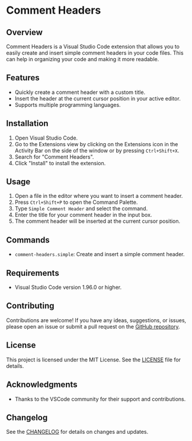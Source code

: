 # Comment Headers

## Overview

Comment Headers is a Visual Studio Code extension that allows you to easily create and insert simple comment headers in your code files. This can help in organizing your code and making it more readable.

## Features

- Quickly create a comment header with a custom title.
- Insert the header at the current cursor position in your active editor.
- Supports multiple programming languages.

## Installation

1. Open Visual Studio Code.
2. Go to the Extensions view by clicking on the Extensions icon in the Activity Bar on the side of the window or by pressing `Ctrl+Shift+X`.
3. Search for "Comment Headers".
4. Click "Install" to install the extension.

## Usage

1. Open a file in the editor where you want to insert a comment header.
2. Press `Ctrl+Shift+P` to open the Command Palette.
3. Type `Simple Comment Header` and select the command.
4. Enter the title for your comment header in the input box.
5. The comment header will be inserted at the current cursor position.

## Commands

- `comment-headers.simple`: Create and insert a simple comment header.

## Requirements

- Visual Studio Code version 1.96.0 or higher.

## Contributing

Contributions are welcome! If you have any ideas, suggestions, or issues, please open an issue or submit a pull request on the [GitHub repository](https://github.com/your-repo/comment-headers).

## License

This project is licensed under the MIT License. See the [LICENSE](LICENSE) file for details.

## Acknowledgments

- Thanks to the VSCode community for their support and contributions.

## Changelog

See the [CHANGELOG](CHANGELOG.md) for details on changes and updates.
